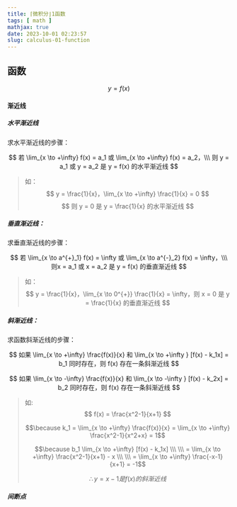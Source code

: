 ```yaml
---
title: ⌈微积分⌋1函数
tags: [ math ]
mathjax: true
date: 2023-10-01 02:23:57
slug: calculus-01-function
---
```


## 函数
 
$$ y = f(x) $$

#### 渐近线

##### 水平渐近线

求水平渐近线的步骤：

$$ 若 \lim_{x \to +\infty} f(x) = a_1 或 \lim_{x \to +\infty} f(x) = a_2，\\\ 则 y = a_1 或 y = a_2 是 y = f(x) 的水平渐近线
$$ 

> 如：
> $$ y = \frac{1}{x}，\lim_{x \to +\infty} \frac{1}{x} = 0 $$
> $$ 则 y = 0 是 y = \frac{1}{x} 的水平渐近线 $$


##### 垂直渐近线：

求垂直渐近线的步骤：

$$ 若 \lim_{x \to a^{+}_1}  f(x) = \infty 或 \lim_{x \to a^{-}_2}  f(x) = \infty，\\\ 则x = a_1 或 x = a_2 是 y = f(x) 的垂直渐近线 $$

> 如：
> $$ y = \frac{1}{x}，\lim_{x \to 0^{+}} \frac{1}{x} = \infty，则 x = 0 是 y = \frac{1}{x} 的垂直渐近线 $$

##### 斜渐近线：
求函数斜渐近线的步骤：

$$ 如果 \lim_{x \to +\infty} \frac{f(x)}{x} 和  \lim_{x \to +\infty  } [f(x) - k_1x] = b_1 同时存在，则 f(x) 存在一条斜渐近线 $$

$$ 如果 \lim_{x \to -\infty} \frac{f(x)}{x} 和  \lim_{x \to -\infty  } [f(x) - k_2x] = b_2 同时存在，则 f(x) 存在一条斜渐近线 $$

> 如: 
> $$ f(x) = \frac{x^2-1}{x+1} $$ 
>
> $$\because k_1 =  \lim_{x \to +\infty} \frac{f(x)}{x} = \lim_{x \to +\infty} \frac{x^2-1}{x^2+x} = 1$$
>
>  $$\because b_1 \lim_{x \to +\infty} [f(x) - k_1x] \\\ \\\  = \lim_{x \to +\infty} \frac{x^2-1}{x+1} - x \\\ \\\  = \lim_{x \to +\infty} \frac{-x-1}{x+1} = -1$$
>
>  $$\therefore y = x - 1 是 f(x) 的斜渐近线$$

##### 间断点

 